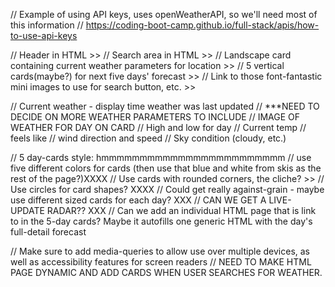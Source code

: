 // Example of using API keys, uses openWeatherAPI, so we'll need most of this information
// https://coding-boot-camp.github.io/full-stack/apis/how-to-use-api-keys

// Header in HTML >>
// Search area in HTML >>
// Landscape card containing current weather parameters for location >>
// 5 vertical cards(maybe?) for next five days' forecast >>
// Link to those font-fantastic mini images to use for search button, etc.  >>

// Current weather - display time weather was last updated
// ***NEED TO DECIDE ON MORE WEATHER PARAMETERS TO INCLUDE
// IMAGE OF WEATHER FOR DAY ON CARD
//  High and low for day
//  Current temp
// feels like
// wind direction and speed
// Sky condition (cloudy, etc.)


// 5 day-cards style: hmmmmmmmmmmmmmmmmmmmmmmmm
// use five different colors for cards (then use that blue and white from skis as the rest of the page?)XXXX
// Use cards with rounded corners, the cliche? >>
// Use circles for card shapes? XXXX
// Could get really against-grain - maybe use different sized cards for each day? XXX
// CAN WE GET A LIVE-UPDATE RADAR?? XXX
// Can we add an individual HTML page that is link to in the 5-day cards? Maybe it autofills one generic HTML with the day's full-detail forecast 


// Make sure to add media-queries to allow use over multiple devices, as well as accessibility features for screen readers
// NEED TO MAKE HTML PAGE DYNAMIC AND ADD CARDS WHEN USER SEARCHES FOR WEATHER.


